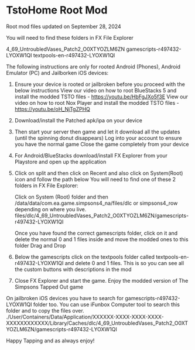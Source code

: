 # TstoHome Root Mod

Root mod files updated on September 28, 2024

You will need to find these folders in FX File Explorer

4_69_UntroubledVases_Patch2_O0XTYOZLM6ZN
gamescripts-r497432-LYOXW1QI
textpools-en-r497432-LYOXW1QI

The following instructions are only for rooted Android (Phones), Android Emulator (PC) and Jailborken iOS devices:

1)	Ensure your device is rooted or jailbroken before you proceed with the below instructions
	View our video on how to root BlueStacks 5 and install the modded TSTO files - https://youtu.be/HbFgJXo5f3E
	View our video on how to root Nox Player and install the modded TSTO files - https://youtu.be/oH_NjTgZPHQ
	
2)	Download/install the Patched apk/ipa on your device

3)	Then start your server then game and let it download all the updates (until the spinning donut disappears)
	Log into your account to ensure you have the normal game
	Close the game completely from your device

4)	For Android/BlueStacks download/install FX Explorer from your Playstore and open up the application

5)	Click on split and then click on Recent and also click on System(Root) icon and follow the path below
	You will need to find one of these 2 folders in FX File Explorer:
	
	Click on System (Root) folder and then 
	/data/data/com.ea.game.simpsons4_na/files/dlc or simpsons4_row depending on where you live.
	files/dlc/4_69_UntroubledVases_Patch2_O0XTYOZLM6ZN/gamescripts-r497432-LYOXW1QI

	Once you have found the correct gamescripts folder, click on it and delete the normal 0 and 1 files inside and move the modded ones to this folder
	Drag and Drop
	
6)	Below the gamescripts click on the textpools folder called textpools-en-r497432-LYOXW1QI and delete 0 and 1 files.
	This is so you can see all the custom buttons with descriptions in the mod 
	
7)	Close FX Explorer and start the game. Enjoy the modded version of The Simpsons Tapped Out game
	
On jailbroken iOS devices you have to search for gamescripts-r497432-LYOXW1QI folder too.
You can use iFunbox Computer tool to search this folder and to copy the files over.
./User/Containers/Data/Application/XXXXXX-XXXX-XXXX-XXXX-XXXXXXXXXXXX/Library/Caches/dlc/4_69_UntroubledVases_Patch2_O0XTYOZLM6ZN/gamescripts-r497432-LYOXW1QI

Happy Tapping and as always enjoy!
